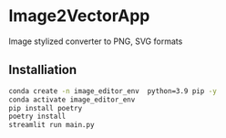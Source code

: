 # Image2VectorApp
Image stylized converter to PNG, SVG formats


## Installiation

```bash
conda create -n image_editor_env  python=3.9 pip -y
conda activate image_editor_env
pip install poetry
poetry install
streamlit run main.py
```